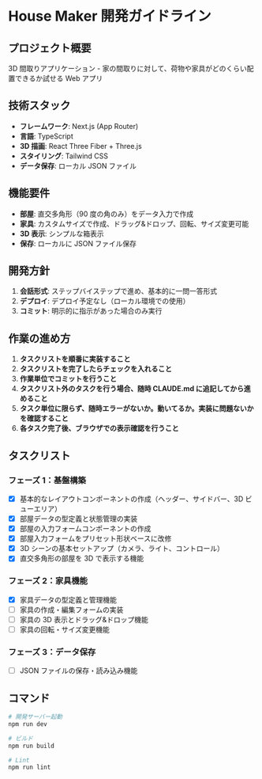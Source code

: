 # House Maker 開発ガイドライン

## プロジェクト概要

3D 間取りアプリケーション - 家の間取りに対して、荷物や家具がどのくらい配置できるか試せる Web アプリ

## 技術スタック

- **フレームワーク**: Next.js (App Router)
- **言語**: TypeScript
- **3D 描画**: React Three Fiber + Three.js
- **スタイリング**: Tailwind CSS
- **データ保存**: ローカル JSON ファイル

## 機能要件

- **部屋**: 直交多角形（90 度の角のみ）をデータ入力で作成
- **家具**: カスタムサイズで作成、ドラッグ&ドロップ、回転、サイズ変更可能
- **3D 表示**: シンプルな箱表示
- **保存**: ローカルに JSON ファイル保存

## 開発方針

1. **会話形式**: ステップバイステップで進め、基本的に一問一答形式
2. **デプロイ**: デプロイ予定なし（ローカル環境での使用）
3. **コミット**: 明示的に指示があった場合のみ実行

## 作業の進め方

1. **タスクリストを順番に実装すること**
2. **タスクリストを完了したらチェックを入れること**
3. **作業単位でコミットを行うこと**
4. **タスクリスト外のタスクを行う場合、随時 CLAUDE.md に追記してから進めること**
5. **タスク単位に限らず、随時エラーがないか。動いてるか。実装に問題ないかを確認すること**
6. **各タスク完了後、ブラウザでの表示確認を行うこと**

## タスクリスト

### フェーズ 1：基盤構築

- [x] 基本的なレイアウトコンポーネントの作成（ヘッダー、サイドバー、3D ビューエリア）
- [x] 部屋データの型定義と状態管理の実装
- [x] 部屋の入力フォームコンポーネントの作成
- [x] 部屋入力フォームをプリセット形状ベースに改修
- [x] 3D シーンの基本セットアップ（カメラ、ライト、コントロール）
- [x] 直交多角形の部屋を 3D で表示する機能

### フェーズ 2：家具機能

- [x] 家具データの型定義と管理機能
- [ ] 家具の作成・編集フォームの実装
- [ ] 家具の 3D 表示とドラッグ&ドロップ機能
- [ ] 家具の回転・サイズ変更機能

### フェーズ 3：データ保存

- [ ] JSON ファイルの保存・読み込み機能

## コマンド

```bash
# 開発サーバー起動
npm run dev

# ビルド
npm run build

# Lint
npm run lint
```
